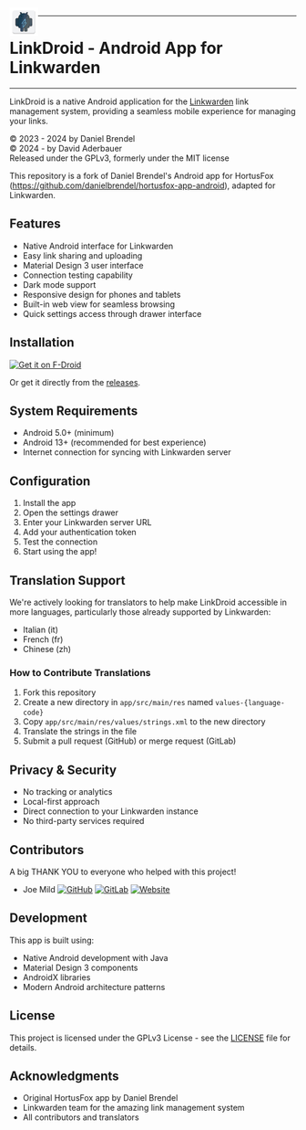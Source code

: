 <img src="app/src/main/res/mipmap-xxxhdpi/ic_linkdroid.webp" align="left" width="50">

---

# LinkDroid - Android App for Linkwarden

---

LinkDroid is a native Android application for the [Linkwarden](https://github.com/linkwarden/linkwarden) link management system, providing a seamless mobile experience for managing your links.

© 2023 - 2024 by Daniel Brendel  
© 2024 - by David Aderbauer  
Released under the GPLv3, formerly under the MIT license

This repository is a fork of Daniel Brendel's Android app for HortusFox (https://github.com/danielbrendel/hortusfox-app-android), adapted for Linkwarden.

## Features

- Native Android interface for Linkwarden
- Easy link sharing and uploading
- Material Design 3 user interface
- Connection testing capability
- Dark mode support
- Responsive design for phones and tablets
- Built-in web view for seamless browsing
- Quick settings access through drawer interface

## Installation

[<img src="https://fdroid.gitlab.io/artwork/badge/get-it-on.png"
     alt="Get it on F-Droid"
     height="50">](https://f-droid.org/packages/com.sbv.linkdroid/)

Or get it directly from the [releases](https://gitlab.com/Dacid99/linkdroid-for-linkwarden/-/releases).

## System Requirements

- Android 5.0+ (minimum)
- Android 13+ (recommended for best experience)
- Internet connection for syncing with Linkwarden server

## Configuration

1. Install the app
2. Open the settings drawer
3. Enter your Linkwarden server URL
4. Add your authentication token
5. Test the connection
6. Start using the app!

## Translation Support

We're actively looking for translators to help make LinkDroid accessible in more languages, particularly those already supported by Linkwarden:

- Italian (it)
- French (fr)
- Chinese (zh)

### How to Contribute Translations

1. Fork this repository
2. Create a new directory in `app/src/main/res` named `values-{language-code}`
3. Copy `app/src/main/res/values/strings.xml` to the new directory
4. Translate the strings in the file
5. Submit a pull request (GitHub) or merge request (GitLab)

## Privacy & Security

- No tracking or analytics
- Local-first approach
- Direct connection to your Linkwarden instance
- No third-party services required

## Contributors

A big THANK YOU to everyone who helped with this project!

- Joe Mild 
  [![GitHub](https://img.shields.io/badge/GitHub-181717?style=flat&logo=github&logoColor=white)](https://github.com/d0dg3r)
  [![GitLab](https://img.shields.io/badge/GitLab-FCA121?style=flat&logo=gitlab&logoColor=white)](https://gitlab.com/d0dg3r)
  [![Website](https://img.shields.io/badge/Website-0076D6?style=flat&logo=internet-explorer&logoColor=white)](https://devops-geek.net/)


## Development

This app is built using:
- Native Android development with Java
- Material Design 3 components
- AndroidX libraries
- Modern Android architecture patterns

## License

This project is licensed under the GPLv3 License - see the [LICENSE](LICENSE) file for details.

## Acknowledgments

- Original HortusFox app by Daniel Brendel
- Linkwarden team for the amazing link management system
- All contributors and translators